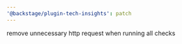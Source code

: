 ```yaml
---
'@backstage/plugin-tech-insights': patch
---
```


remove unnecessary http request when running all checks
